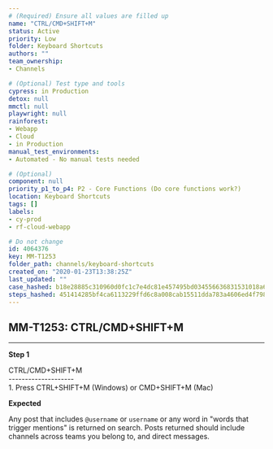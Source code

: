 ```yaml
---
# (Required) Ensure all values are filled up
name: "CTRL/CMD+SHIFT+M"
status: Active
priority: Low
folder: Keyboard Shortcuts
authors: ""
team_ownership: 
- Channels

# (Optional) Test type and tools
cypress: in Production
detox: null
mmctl: null
playwright: null
rainforest: 
- Webapp
- Cloud
- in Production
manual_test_environments: 
- Automated - No manual tests needed

# (Optional)
component: null
priority_p1_to_p4: P2 - Core Functions (Do core functions work?)
location: Keyboard Shortcuts
tags: []
labels: 
- cy-prod
- rf-cloud-webapp

# Do not change
id: 4064376
key: MM-T1253
folder_path: channels/keyboard-shortcuts
created_on: "2020-01-23T13:38:25Z"
last_updated: ""
case_hashed: b18e28885c310960d0fc1c7e4dc81e457495bd034556636831531018a63b201d3722483154de17a568d4543cccede1b3
steps_hashed: 451414285bf4ca6113229ffd6c8a008cab15511dda783a4606ed4f798032b1b945bbc28cc4b9c5998d61433e6ba103c3
---
```


## MM-T1253: CTRL/CMD+SHIFT+M

---

**Step 1**

CTRL/CMD+SHIFT+M\
\--------------------\
1\. Press CTRL+SHIFT+M (Windows) or CMD+SHIFT+M (Mac)

**Expected**

Any post that includes `@username` or `username` or any word in "words that trigger mentions" is returned on search. Posts returned should include channels across teams you belong to, and direct messages.
